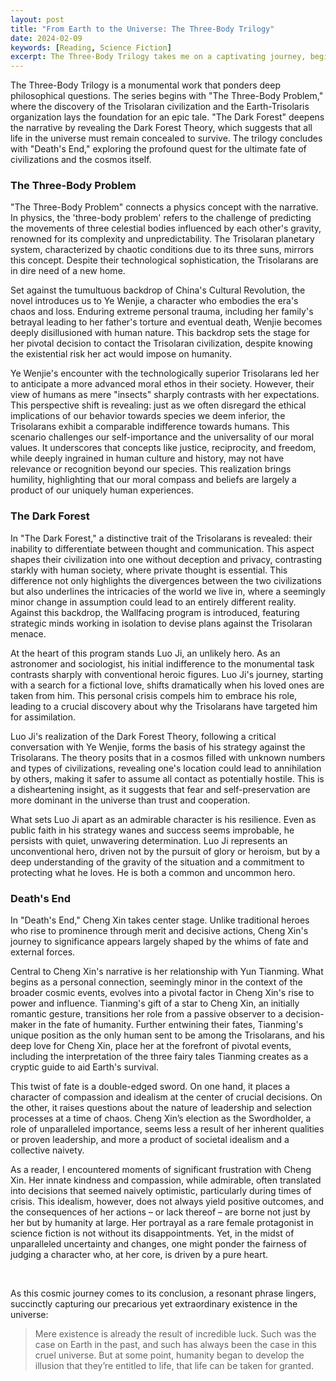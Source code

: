 ```yaml
---
layout: post
title: "From Earth to the Universe: The Three-Body Trilogy"
date: 2024-02-09
keywords: [Reading, Science Fiction]
excerpt: The Three-Body Trilogy takes me on a captivating journey, beginning amidst the chaos of the Cultural Revolution in 'The Three-Body Problem,' progressing through the enlightening revelations of the Dark Forest Theory in 'The Dark Forest,' and culminating in the deep existential musings of 'Death's End.' This series offers a meditation on human civilization and highlights the extraordinary happenstance of our very existence.
---
```


The Three-Body Trilogy is a monumental work that ponders deep philosophical questions. The series begins with "The Three-Body Problem," where the discovery of the Trisolaran civilization and the Earth-Trisolaris organization lays the foundation for an epic tale. "The Dark Forest" deepens the narrative by revealing the Dark Forest Theory, which suggests that all life in the universe must remain concealed to survive. The trilogy concludes with "Death's End," exploring the profound quest for the ultimate fate of civilizations and the cosmos itself.

### The Three-Body Problem

"The Three-Body Problem" connects a physics concept with the narrative. In physics, the 'three-body problem' refers to the challenge of predicting the movements of three celestial bodies influenced by each other's gravity, renowned for its complexity and unpredictability. The Trisolaran planetary system, characterized by chaotic conditions due to its three suns, mirrors this concept. Despite their technological sophistication, the Trisolarans are in dire need of a new home.

Set against the tumultuous backdrop of China's Cultural Revolution, the novel introduces us to Ye Wenjie, a character who embodies the era's chaos and loss. Enduring extreme personal trauma, including her family's betrayal leading to her father's torture and eventual death, Wenjie becomes deeply disillusioned with human nature. This backdrop sets the stage for her pivotal decision to contact the Trisolaran civilization, despite knowing the existential risk her act would impose on humanity.

Ye Wenjie's encounter with the technologically superior Trisolarans led her to anticipate a more advanced moral ethos in their society. However, their view of humans as mere "insects" sharply contrasts with her expectations. This perspective shift is revealing: just as we often disregard the ethical implications of our behavior towards species we deem inferior, the Trisolarans exhibit a comparable indifference towards humans. This scenario challenges our self-importance and the universality of our moral values. It underscores that concepts like justice, reciprocity, and freedom, while deeply ingrained in human culture and history, may not have relevance or recognition beyond our species. This realization brings humility, highlighting that our moral compass and beliefs are largely a product of our uniquely human experiences.

### The Dark Forest

In "The Dark Forest," a distinctive trait of the Trisolarans is revealed: their inability to differentiate between thought and communication. This aspect shapes their civilization into one without deception and privacy, contrasting starkly with human society, where private thought is essential. This difference not only highlights the divergences between the two civilizations but also underlines the intricacies of the world we live in, where a seemingly minor change in assumption could lead to an entirely different reality. Against this backdrop, the Wallfacing program is introduced, featuring strategic minds working in isolation to devise plans against the Trisolaran menace.

At the heart of this program stands Luo Ji, an unlikely hero. As an astronomer and sociologist, his initial indifference to the monumental task contrasts sharply with conventional heroic figures. Luo Ji's journey, starting with a search for a fictional love, shifts dramatically when his loved ones are taken from him. This personal crisis compels him to embrace his role, leading to a crucial discovery about why the Trisolarans have targeted him for assimilation.

Luo Ji's realization of the Dark Forest Theory, following a critical conversation with Ye Wenjie, forms the basis of his strategy against the Trisolarans. The theory posits that in a cosmos filled with unknown numbers and types of civilizations, revealing one's location could lead to annihilation by others, making it safer to assume all contact as potentially hostile. This is a disheartening insight, as it suggests that fear and self-preservation are more dominant in the universe than trust and cooperation.

What sets Luo Ji apart as an admirable character is his resilience. Even as public faith in his strategy wanes and success seems improbable, he persists with quiet, unwavering determination. Luo Ji represents an unconventional hero, driven not by the pursuit of glory or heroism, but by a deep understanding of the gravity of the situation and a commitment to protecting what he loves. He is both a common and uncommon hero.

### Death's End

In "Death's End," Cheng Xin takes center stage. Unlike traditional heroes who rise to prominence through merit and decisive actions, Cheng Xin's journey to significance appears largely shaped by the whims of fate and external forces.

Central to Cheng Xin's narrative is her relationship with Yun Tianming. What begins as a personal connection, seemingly minor in the context of the broader cosmic events, evolves into a pivotal factor in Cheng Xin's rise to power and influence. Tianming's gift of a star to Cheng Xin, an initially romantic gesture, transitions her role from a passive observer to a decision-maker in the fate of humanity. Further entwining their fates, Tianming's unique position as the only human sent to be among the Trisolarans, and his deep love for Cheng Xin, place her at the forefront of pivotal events, including the interpretation of the three fairy tales Tianming creates as a cryptic guide to aid Earth's survival.

This twist of fate is a double-edged sword. On one hand, it places a character of compassion and idealism at the center of crucial decisions. On the other, it raises questions about the nature of leadership and selection processes at a time of chaos. Cheng Xin’s election as the Swordholder, a role of unparalleled importance, seems less a result of her inherent qualities or proven leadership, and more a product of societal idealism and a collective naivety.

As a reader, I encountered moments of significant frustration with Cheng Xin. Her innate kindness and compassion, while admirable, often translated into decisions that seemed naively optimistic, particularly during times of crisis. This idealism, however, does not always yield positive outcomes, and the consequences of her actions – or lack thereof – are borne not just by her but by humanity at large. Her portrayal as a rare female protagonist in science fiction is not without its disappointments. Yet, in the midst of unparalleled uncertainty and changes, one might ponder the fairness of judging a character who, at her core, is driven by a pure heart.

&nbsp;

As this cosmic journey comes to its conclusion, a resonant phrase lingers, succinctly capturing our precarious yet extraordinary existence in the universe:

<blockquote>
Mere existence is already the result of incredible luck. Such was the case on Earth in the past, and such has always been the case in this cruel universe. But at some point, humanity began to develop the illusion that they’re entitled to life, that life can be taken for granted.
</blockquote>